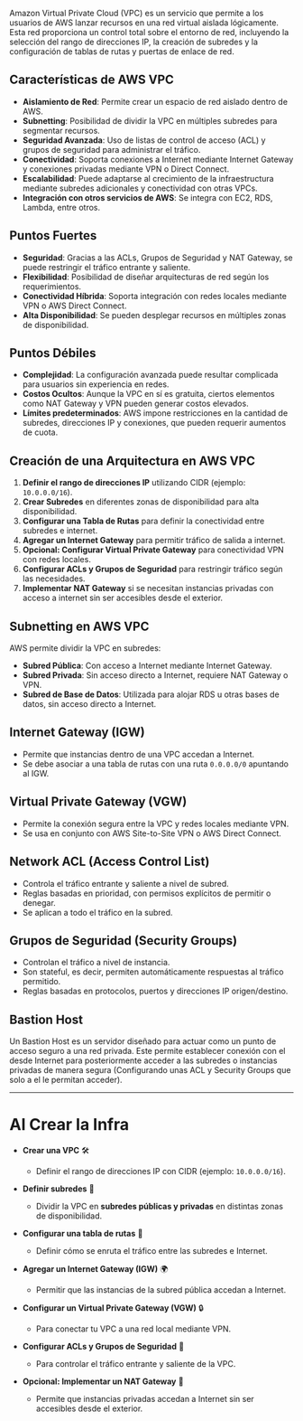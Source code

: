 Amazon Virtual Private Cloud (VPC) es un servicio que permite a los usuarios de AWS lanzar recursos en una red virtual aislada lógicamente. Esta red proporciona un control total sobre el entorno de red, incluyendo la selección del rango de direcciones IP, la creación de subredes y la configuración de tablas de rutas y puertas de enlace de red.

## Características de AWS VPC
- **Aislamiento de Red**: Permite crear un espacio de red aislado dentro de AWS.
- **Subnetting**: Posibilidad de dividir la VPC en múltiples subredes para segmentar recursos.
- **Seguridad Avanzada**: Uso de listas de control de acceso (ACL) y grupos de seguridad para administrar el tráfico.
- **Conectividad**: Soporta conexiones a Internet mediante Internet Gateway y conexiones privadas mediante VPN o Direct Connect.
- **Escalabilidad**: Puede adaptarse al crecimiento de la infraestructura mediante subredes adicionales y conectividad con otras VPCs.
- **Integración con otros servicios de AWS**: Se integra con EC2, RDS, Lambda, entre otros.

## Puntos Fuertes
- **Seguridad**: Gracias a las ACLs, Grupos de Seguridad y NAT Gateway, se puede restringir el tráfico entrante y saliente.
- **Flexibilidad**: Posibilidad de diseñar arquitecturas de red según los requerimientos.
- **Conectividad Híbrida**: Soporta integración con redes locales mediante VPN o AWS Direct Connect.
- **Alta Disponibilidad**: Se pueden desplegar recursos en múltiples zonas de disponibilidad.

## Puntos Débiles
- **Complejidad**: La configuración avanzada puede resultar complicada para usuarios sin experiencia en redes.
- **Costos Ocultos**: Aunque la VPC en sí es gratuita, ciertos elementos como NAT Gateway y VPN pueden generar costos elevados.
- **Límites predeterminados**: AWS impone restricciones en la cantidad de subredes, direcciones IP y conexiones, que pueden requerir aumentos de cuota.

## Creación de una Arquitectura en AWS VPC
1. **Definir el rango de direcciones IP** utilizando CIDR (ejemplo: `10.0.0.0/16`).
2. **Crear Subredes** en diferentes zonas de disponibilidad para alta disponibilidad.
3. **Configurar una Tabla de Rutas** para definir la conectividad entre subredes e internet.
4. **Agregar un Internet Gateway** para permitir tráfico de salida a internet.
5. **Opcional: Configurar Virtual Private Gateway** para conectividad VPN con redes locales.
6. **Configurar ACLs y Grupos de Seguridad** para restringir tráfico según las necesidades.
7. **Implementar NAT Gateway** si se necesitan instancias privadas con acceso a internet sin ser accesibles desde el exterior.

## Subnetting en AWS VPC
AWS permite dividir la VPC en subredes:
- **Subred Pública**: Con acceso a Internet mediante Internet Gateway.
- **Subred Privada**: Sin acceso directo a Internet, requiere NAT Gateway o VPN.
- **Subred de Base de Datos**: Utilizada para alojar RDS u otras bases de datos, sin acceso directo a Internet.

## Internet Gateway (IGW)
- Permite que instancias dentro de una VPC accedan a Internet.
- Se debe asociar a una tabla de rutas con una ruta `0.0.0.0/0` apuntando al IGW.

## Virtual Private Gateway (VGW)
- Permite la conexión segura entre la VPC y redes locales mediante VPN.
- Se usa en conjunto con AWS Site-to-Site VPN o AWS Direct Connect.

## Network ACL (Access Control List)
- Controla el tráfico entrante y saliente a nivel de subred.
- Reglas basadas en prioridad, con permisos explícitos de permitir o denegar.
- Se aplican a todo el tráfico en la subred.

## Grupos de Seguridad (Security Groups)
- Controlan el tráfico a nivel de instancia.
- Son stateful, es decir, permiten automáticamente respuestas al tráfico permitido.
- Reglas basadas en protocolos, puertos y direcciones IP origen/destino.

## Bastion Host
Un Bastion Host es un servidor diseñado para actuar como un punto de acceso seguro a una red privada.  Este permite establecer conexión con el desde Internet para posteriormente acceder a las subredes o instancias privadas de manera segura (Configurando unas ACL y Security Groups que solo a el le permitan acceder).

----


# Al Crear la Infra 

- **Crear una VPC** 🛠
    
    - Definir el rango de direcciones IP con CIDR (ejemplo: `10.0.0.0/16`).
        
- **Definir subredes** 🏢
    
    - Dividir la VPC en **subredes públicas y privadas** en distintas zonas de disponibilidad.
        
- **Configurar una tabla de rutas** 📍
    
    - Definir cómo se enruta el tráfico entre las subredes e Internet.
        
- **Agregar un Internet Gateway (IGW)** 🌍
    
    - Permitir que las instancias de la subred pública accedan a Internet.
        
- **Configurar un Virtual Private Gateway (VGW)** 🔒
    
    - Para conectar tu VPC a una red local mediante VPN.
        
- **Configurar ACLs y Grupos de Seguridad** 🔐
    
    - Para controlar el tráfico entrante y saliente de la VPC.
        
- **Opcional: Implementar un NAT Gateway** 🔄
    
    - Permite que instancias privadas accedan a Internet sin ser accesibles desde el exterior.

